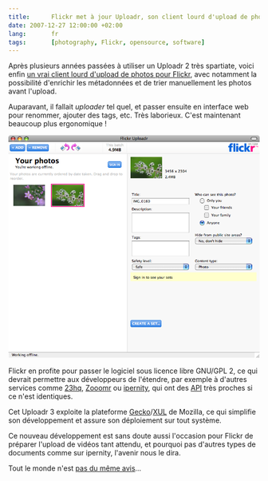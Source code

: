 ```yaml
---
title:      Flickr met à jour Uploadr, son client lourd d'upload de photos
date: 2007-12-27 12:00:00 +02:00
lang:       fr
tags:       [photography, Flickr, opensource, software]
---
```


Après plusieurs années passées à utiliser un Uploadr 2 très spartiate, voici enfin [un vrai client lourd d'upload de photos pour Flickr](http://blog.flickr.com/en/2007/12/13/introducing-the-all-new-flickr-uploadr-30/), avec notamment la possibilité d'enrichir les métadonnées et de trier manuellement les photos avant l'upload.

Auparavant, il fallait *uploader* tel quel, et passer ensuite en interface web pour renommer, ajouter des tags, etc. Très laborieux. C'est maintenant beaucoup plus ergonomique !

![](Flickr_Uploadr_3.png "Flickr Uploadr 3")

Flickr en profite pour passer le logiciel sous licence libre GNU/GPL 2, ce qui devrait permettre aux développeurs de l'étendre, par exemple à d'autres services comme [23hq](/2005/09/23-un-remplacant-potentiel-de-flickr.html), [Zooomr](http://www.zooomr.com/) ou [ipernity](http://www.ipernity.com/), qui ont des [API](https://www.flickr.com/services/) très proches si ce n'est identiques.

Cet Uploadr 3 exploite la plateforme [Gecko](http://fr.wikipedia.org/wiki/Gecko_%28moteur_de_rendu%29)/[XUL](http://fr.wikipedia.org/wiki/XUL) de Mozilla, ce qui simplifie son développement et assure son déploiement sur tout système.

Ce nouveau développement est sans doute aussi l'occasion pour Flickr de préparer l'upload de vidéos tant attendu, et pourquoi pas d'autres types de documents comme sur ipernity, l'avenir nous le dira.

Tout le monde n'est [pas du même avis](http://chucker.mystfans.com/2007/12/14/xul-boo-flickr.entry)…
